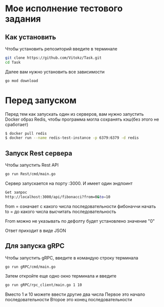 # Мое исполнение тестового задания

## Как установить
Чтобы установить репозиторий введите в терминале
```sh
git clone https://github.com/Vitokz/Task.git
cd Task
```

Далее вам нужно установить все зависимости
```sh
go mod download
```
# Перед запуском
Перед тем как запускать один из серверов, вам нужно запустить Docker образ Redis, чтобы программа могла сохранять кэш(без этого не сработает)

```sh
$ docker pull redis
$ docker run --name redis-test-instance -p 6379:6379 -d redis
```
## Запуск Rest сервера

Чтобы запустить Rest API
```sh
go run Rest/cmd/main.go
```
Сервер запускается на порту :3000. И имеет один эндпоинт

```sh
Get запрос
http://localhost:3000/api/fibonacci?from=0&to=10
```

from = означает с какого числа последовательности фибоначчи начать
to = до какого числа высчитать последовательность

From можно не указывать по дефолту будет установлено значение "0"

Ответ приходит в виде JSON
## Для запуска gRPC

Чтобы запустить gRPC, введите в командую строку терминала

```sh
go run gRPC/cmd/main.go
```
Затем откройте еще одно окно терминала и введите 
```sh
go run gRPC/rpc_client/main.go 1 10
```
Вместо 1 и 10 можете ввести другие два числа
Первое это начало последовательности
Второе это конец последовательности


